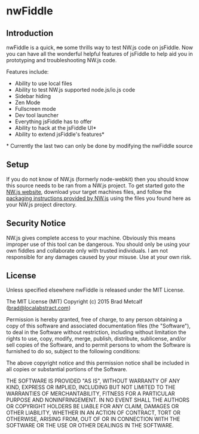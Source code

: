 # nwFiddle

## Introduction

nwFiddle is a quick, ~~no~~ some thrills way to test NW.js code on jsFiddle. Now you can have all the wonderful helpful features of jsFiddle to help aid you in prototyping and troubleshooting NW.js code.

Features include:
* Ability to use local files
* Ability to test NW.js supported node.js/io.js code
* Sidebar hiding
* Zen Mode
* Fullscreen mode
* Dev tool launcher
* Everything jsFiddle has to offer
* Ability to hack at the jsFiddle UI*
* Ability to extend jsFiddle's features*

\* Currently the last two can only be done by modifying the nwFiddle source

## Setup

If you do not know of NW.js (formerly node-webkit) then you should know this source needs to be ran from a NW.js project. To get started goto the [NW.js website](http://nwjs.io/), download your target machines files, and follow the [packaging instructions provided by NW.js](https://github.com/nwjs/nw.js/wiki/How-to-package-and-distribute-your-apps) using the files you found here as your NW.js project directory.

## Security Notice

NW.js gives complete access to your machine. Obviously this means improper use of this tool can be dangerous. You should only be using your own fiddles and collaborate only with trusted individuals. I am not responsible for any damages caused by your misuse. Use at your own risk.

## License

Unless specified elsewhere nwFiddle is released under the MIT License.

The MIT License (MIT)
Copyright (c) 2015 Brad Metcalf (brad@localabstract.com)

Permission is hereby granted, free of charge, to any person obtaining a copy
of this software and associated documentation files (the "Software"), to deal
in the Software without restriction, including without limitation the rights
to use, copy, modify, merge, publish, distribute, sublicense, and/or sell
copies of the Software, and to permit persons to whom the Software is
furnished to do so, subject to the following conditions:

The above copyright notice and this permission notice shall be included in
all copies or substantial portions of the Software.

THE SOFTWARE IS PROVIDED "AS IS", WITHOUT WARRANTY OF ANY KIND, EXPRESS OR
IMPLIED, INCLUDING BUT NOT LIMITED TO THE WARRANTIES OF MERCHANTABILITY,
FITNESS FOR A PARTICULAR PURPOSE AND NONINFRINGEMENT.  IN NO EVENT SHALL THE
AUTHORS OR COPYRIGHT HOLDERS BE LIABLE FOR ANY CLAIM, DAMAGES OR OTHER
LIABILITY, WHETHER IN AN ACTION OF CONTRACT, TORT OR OTHERWISE, ARISING FROM,
OUT OF OR IN CONNECTION WITH THE SOFTWARE OR THE USE OR OTHER DEALINGS IN
THE SOFTWARE.
